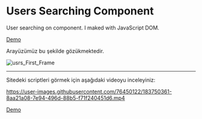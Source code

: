 # Users Searching Component
User searching on component. I maked with JavaScript DOM.

[Demo](https://users-searching-component-enqinsel.netlify.app/)

Arayüzümüz bu şekilde gözükmektedir.

![usrs_First_Frame](https://user-images.githubusercontent.com/76450122/183750004-0ff57efa-bc82-4b6c-a04f-8f6922c34f24.png)

---
Sitedeki scriptleri görmek için aşağıdaki videoyu inceleyiniz:

https://user-images.githubusercontent.com/76450122/183750361-8aa21a08-7e94-496d-88b5-f71f240451d6.mp4

[Demo](https://users-searching-component-enqinsel.netlify.app/)
